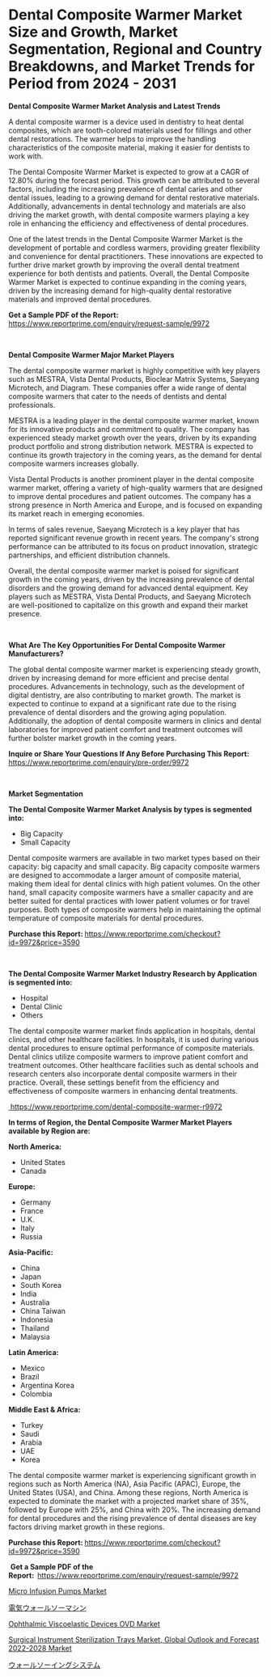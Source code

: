 <p><h1>Dental Composite Warmer Market Size and Growth, Market Segmentation, Regional and Country Breakdowns, and Market Trends for Period from 2024 -  2031</h1></p><p><strong>Dental Composite Warmer Market Analysis and Latest Trends</strong></p>
<p><p>A dental composite warmer is a device used in dentistry to heat dental composites, which are tooth-colored materials used for fillings and other dental restorations. The warmer helps to improve the handling characteristics of the composite material, making it easier for dentists to work with.</p><p>The Dental Composite Warmer Market is expected to grow at a CAGR of 12.80% during the forecast period. This growth can be attributed to several factors, including the increasing prevalence of dental caries and other dental issues, leading to a growing demand for dental restorative materials. Additionally, advancements in dental technology and materials are also driving the market growth, with dental composite warmers playing a key role in enhancing the efficiency and effectiveness of dental procedures.</p><p>One of the latest trends in the Dental Composite Warmer Market is the development of portable and cordless warmers, providing greater flexibility and convenience for dental practitioners. These innovations are expected to further drive market growth by improving the overall dental treatment experience for both dentists and patients. Overall, the Dental Composite Warmer Market is expected to continue expanding in the coming years, driven by the increasing demand for high-quality dental restorative materials and improved dental procedures.</p></p>
<p><strong>Get a Sample PDF of the Report:&nbsp;</strong> <a href="https://www.reportprime.com/enquiry/request-sample/9972">https://www.reportprime.com/enquiry/request-sample/9972</a></p>
<p>&nbsp;</p>
<p><strong>Dental Composite Warmer Major Market Players</strong></p>
<p><p>The dental composite warmer market is highly competitive with key players such as MESTRA, Vista Dental Products, Bioclear Matrix Systems, Saeyang Microtech, and Diagram. These companies offer a wide range of dental composite warmers that cater to the needs of dentists and dental professionals.</p><p>MESTRA is a leading player in the dental composite warmer market, known for its innovative products and commitment to quality. The company has experienced steady market growth over the years, driven by its expanding product portfolio and strong distribution network. MESTRA is expected to continue its growth trajectory in the coming years, as the demand for dental composite warmers increases globally.</p><p>Vista Dental Products is another prominent player in the dental composite warmer market, offering a variety of high-quality warmers that are designed to improve dental procedures and patient outcomes. The company has a strong presence in North America and Europe, and is focused on expanding its market reach in emerging economies.</p><p>In terms of sales revenue, Saeyang Microtech is a key player that has reported significant revenue growth in recent years. The company's strong performance can be attributed to its focus on product innovation, strategic partnerships, and efficient distribution channels.</p><p>Overall, the dental composite warmer market is poised for significant growth in the coming years, driven by the increasing prevalence of dental disorders and the growing demand for advanced dental equipment. Key players such as MESTRA, Vista Dental Products, and Saeyang Microtech are well-positioned to capitalize on this growth and expand their market presence.</p></p>
<p>&nbsp;</p>
<p><strong>What Are The Key Opportunities For Dental Composite Warmer Manufacturers?</strong></p>
<p><p>The global dental composite warmer market is experiencing steady growth, driven by increasing demand for more efficient and precise dental procedures. Advancements in technology, such as the development of digital dentistry, are also contributing to market growth. The market is expected to continue to expand at a significant rate due to the rising prevalence of dental disorders and the growing aging population. Additionally, the adoption of dental composite warmers in clinics and dental laboratories for improved patient comfort and treatment outcomes will further bolster market growth in the coming years.</p></p>
<p><strong>Inquire or Share Your Questions If Any Before Purchasing This Report:</strong> <a href="https://www.reportprime.com/enquiry/pre-order/9972">https://www.reportprime.com/enquiry/pre-order/9972</a></p>
<p>&nbsp;</p>
<p><strong>Market Segmentation</strong></p>
<p><strong>The Dental Composite Warmer Market Analysis by types is segmented into:</strong></p>
<p><ul><li>Big Capacity</li><li>Small Capacity</li></ul></p>
<p><p>Dental composite warmers are available in two market types based on their capacity: big capacity and small capacity. Big capacity composite warmers are designed to accommodate a larger amount of composite material, making them ideal for dental clinics with high patient volumes. On the other hand, small capacity composite warmers have a smaller capacity and are better suited for dental practices with lower patient volumes or for travel purposes. Both types of composite warmers help in maintaining the optimal temperature of composite materials for dental procedures.</p></p>
<p><strong>Purchase this Report:&nbsp;</strong><a href="https://www.reportprime.com/checkout?id=9972&price=3590">https://www.reportprime.com/checkout?id=9972&price=3590</a></p>
<p>&nbsp;</p>
<p><strong>The Dental Composite Warmer Market Industry Research by Application is segmented into:</strong></p>
<p><ul><li>Hospital</li><li>Dental Clinic</li><li>Others</li></ul></p>
<p><p>The dental composite warmer market finds application in hospitals, dental clinics, and other healthcare facilities. In hospitals, it is used during various dental procedures to ensure optimal performance of composite materials. Dental clinics utilize composite warmers to improve patient comfort and treatment outcomes. Other healthcare facilities such as dental schools and research centers also incorporate dental composite warmers in their practice. Overall, these settings benefit from the efficiency and effectiveness of composite warmers in enhancing dental treatments.</p></p>
<p><a href="https://www.reportprime.com/dental-composite-warmer-r9972">&nbsp;https://www.reportprime.com/dental-composite-warmer-r9972</a></p>
<p><strong>In terms of Region, the Dental Composite Warmer Market Players available by Region are:</strong></p>
<p>
    <p> <strong> North America: </strong>
        <ul>
            <li>United States</li>
            <li>Canada</li>
        </ul>
        </p> 
    <p> <strong> Europe: </strong>
        <ul>
            <li>Germany</li>
            <li>France</li>
            <li>U.K.</li>
            <li>Italy</li>
            <li>Russia</li>
        </ul>
        </p> 
    <p> <strong> Asia-Pacific: </strong>
        <ul>
            <li>China</li>
            <li>Japan</li>
            <li>South Korea</li>
            <li>India</li>
            <li>Australia</li>
            <li>China Taiwan</li>
            <li>Indonesia</li>
            <li>Thailand</li>
            <li>Malaysia</li>
        </ul>
        </p> 
    <p> <strong> Latin America: </strong>
        <ul>
            <li>Mexico</li>
            <li>Brazil</li>
            <li>Argentina Korea</li>
            <li>Colombia</li>
        </ul>
        </p> 
    <p> <strong> Middle East & Africa: </strong>
        <ul>
            <li>Turkey</li>
            <li>Saudi</li>
            <li>Arabia</li>
            <li>UAE</li>
            <li>Korea</li>
        </ul>
    </p>
    </p>
<p><p>The dental composite warmer market is experiencing significant growth in regions such as North America (NA), Asia Pacific (APAC), Europe, the United States (USA), and China. Among these regions, North America is expected to dominate the market with a projected market share of 35%, followed by Europe with 25%, and China with 20%. The increasing demand for dental procedures and the rising prevalence of dental diseases are key factors driving market growth in these regions.</p></p>
<p><strong>Purchase this Report: </strong><a href="https://www.reportprime.com/checkout?id=9972&price=3590">https://www.reportprime.com/checkout?id=9972&price=3590</a></p>
<p>&nbsp;<strong>Get a Sample PDF of the Report:&nbsp;&nbsp;</strong><a href="https://www.reportprime.com/enquiry/request-sample/9972">https://www.reportprime.com/enquiry/request-sample/9972</a></p>
<p><strong></strong></p>
<p><p><a href="https://github.com/Angelnienowdseej3e45z3p8c/Market-Research-Report-List-4/blob/main/micro-infusion-pumps-market.md">Micro Infusion Pumps Market</a></p><p><a href="https://github.com/xtkhtofdt934839/Market-Research-Report-List-4/blob/main/998985285833.md">電気ウォールソーマシン</a></p><p><a href="https://github.com/angeliabkratze/Market-Research-Report-List-2/blob/main/ophthalmic-viscoelastic-devices-ovd-market.md">Ophthalmic Viscoelastic Devices OVD Market</a></p><p><a href="https://issuu.com/reportprime-2/docs/surgical-instrument-sterilization-t_a94fbe7d51f726">Surgical Instrument Sterilization Trays Market, Global Outlook and Forecast 2022-2028 Market</a></p><p><a href="https://github.com/JanickJohns/Market-Research-Report-List-2/blob/main/439104885832.md">ウォールソーイングシステム</a></p></p>